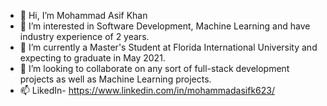 - 👋 Hi, I’m Mohammad Asif Khan
- 👀 I’m interested in Software Development, Machine Learning and have industry experience of 2 years.
- 🌱 I’m currently a Master's Student at Florida International University and expecting to graduate in May 2021.
- 💞️ I’m looking to collaborate on any sort of full-stack development projects as well as Machine Learning projects.
- 📫 LikedIn- https://www.linkedin.com/in/mohammadasifk623/

<!---
MdAsifKhan623/MdAsifKhan623 is a ✨ special ✨ repository because its `README.md` (this file) appears on your GitHub profile.
You can click the Preview link to take a look at your changes.
--->
